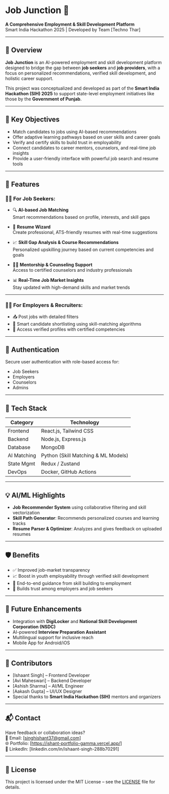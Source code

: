 # Job Junction 🚀

**A Comprehensive Employment & Skill Development Platform**  
Smart India Hackathon 2025 | Developed by Team [Techno Thar]

---

## 📌 Overview

**Job Junction** is an AI-powered employment and skill development platform designed to bridge the gap between **job seekers** and **job providers**, with a focus on personalized recommendations, verified skill development, and holistic career support.

This project was conceptualized and developed as part of the **Smart India Hackathon (SIH) 2025** to support state-level employment initiatives like those by the **Government of Punjab**.

---

## 🎯 Key Objectives

- Match candidates to jobs using AI-based recommendations
- Offer adaptive learning pathways based on user skills and career goals
- Verify and certify skills to build trust in employability
- Connect candidates to career mentors, counselors, and real-time job insights
- Provide a user-friendly interface with powerful job search and resume tools

---

## 🌟 Features

### 👨‍💼 For Job Seekers:
- 🔍 **AI-based Job Matching**  
  Smart recommendations based on profile, interests, and skill gaps

- 📄 **Resume Wizard**  
  Create professional, ATS-friendly resumes with real-time suggestions

- 📈 **Skill Gap Analysis & Course Recommendations**  
  Personalized upskilling journey based on current competencies and goals

- 🧑‍🏫 **Mentorship & Counseling Support**  
  Access to certified counselors and industry professionals

- 📊 **Real-Time Job Market Insights**  
  Stay updated with high-demand skills and market trends

---

### 🧑‍💻 For Employers & Recruiters:
- 📤 Post jobs with detailed filters
- 🎯 Smart candidate shortlisting using skill-matching algorithms
- 📂 Access verified profiles with certified competencies

---

## 🔐 Authentication

Secure user authentication with role-based access for:
- Job Seekers
- Employers
- Counselors
- Admins

---

## 🧠 Tech Stack

| Category       | Technology                           |
|----------------|--------------------------------------|
| Frontend       | React.js, Tailwind CSS               |
| Backend        | Node.js, Express.js                  |
| Database       | MongoDB                              |
| AI Matching    | Python (Skill Matching & ML Models)  |
| State Mgmt     | Redux / Zustand                      |
| DevOps         | Docker, GitHub Actions               |

---

## 💡 AI/ML Highlights

- **Job Recommender System** using collaborative filtering and skill vectorization
- **Skill Path Generator**: Recommends personalized courses and learning tracks
- **Resume Parser & Optimizer**: Analyzes and gives feedback on uploaded resumes

---

## 🛡️ Benefits

- ✅ Improved job-market transparency
- 📈 Boost in youth employability through verified skill development
- 🧭 End-to-end guidance from skill building to employment
- 🤝 Builds trust among employers and job seekers

---

## 🚧 Future Enhancements

- Integration with **DigiLocker** and **National Skill Development Corporation (NSDC)**
- AI-powered **Interview Preparation Assistant**
- Multilingual support for inclusive reach
- Mobile App for Android/iOS

---

## 🤝 Contributors

- [Ishaant Singh] – Frontend Developer  
- [Avi Maheswari] – Backend Developer  
- [Ashish Sharma] – AI/ML Engineer  
- [Aakash Gupta] – UI/UX Designer  
- Special thanks to **Smart India Hackathon (SIH)** mentors and organizers

---

## 📬 Contact

Have feedback or collaboration ideas?  
📧 Email: [singhishant37@gmail.com]  
🌐 Portfolio: [https://ishant-portfolio-gamma.vercel.app/]  
🔗 LinkedIn: [linkedin.com/in/ishaant-singh-288b70291]

---

## 📄 License

This project is licensed under the MIT License – see the [LICENSE](LICENSE) file for details.
